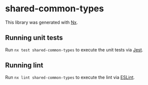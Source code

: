 # shared-common-types

This library was generated with [Nx](https://nx.dev).

## Running unit tests

Run `nx test shared-common-types` to execute the unit tests via [Jest](https://jestjs.io).

## Running lint

Run `nx lint shared-common-types` to execute the lint via [ESLint](https://eslint.org/).
